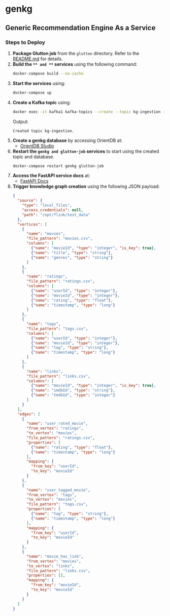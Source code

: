 # genkg

## Generic Recommendation Engine As a Service

### Steps to Deploy

1. **Package Glutton job** from the `glutton` directory. Refer to the [README.md](https://github.com/siddiqskm/genkg/tree/main/glutton) for details.
2. **Build the **``** and **``** services** using the following command:
   ```sh
   docker-compose build --no-cache
   ```
3. **Start the services** using:
   ```sh
   docker-compose up
   ```
4. **Create a Kafka topic** using:
   ```sh
   docker exec -it kafka1 kafka-topics --create --topic kg-ingestion --partitions 4 --replication-factor 2 --bootstrap-server kafka1:19092
   ```
   Output:
   ```
   Created topic kg-ingestion.
   ```
5. **Create a genkg database** by accessing OrientDB at:
   - [OrientDB Studio](http://localhost:2480/studio/index.html#/)
6. **Restart the **``genkg and glutton-job``** services** to start using the created topic and database.
   ```sh
   docker-compose restart genkg glutton-job
   ```
7. **Access the FastAPI service docs** at:
   - [FastAPI Docs](http://localhost:8000/docs#/default/create_knowledge_graph_api_v1_kg_post)
8. **Trigger knowledge graph creation** using the following JSON payload:
   ```json
   {
     "source": {
       "type": "local_files",
       "access_credentials": null,
       "path": "/opt/flink/test_data"
     },
     "vertices": [
       {
         "name": "movies",
         "file_pattern": "movies.csv",
         "columns": [
           {"name": "movieId", "type": "integer", "is_key": true},
           {"name": "title", "type": "string"},
           {"name": "genres", "type": "string"}
         ]
       },
       {
         "name": "ratings",
         "file_pattern": "ratings.csv",
         "columns": [
           {"name": "userId", "type": "integer"},
           {"name": "movieId", "type": "integer"},
           {"name": "rating", "type": "float"},
           {"name": "timestamp", "type": "long"}
         ]
       },
       {
         "name": "tags",
         "file_pattern": "tags.csv",
         "columns": [
           {"name": "userId", "type": "integer"},
           {"name": "movieId", "type": "integer"},
           {"name": "tag", "type": "string"},
           {"name": "timestamp", "type": "long"}
         ]
       },
       {
         "name": "links",
         "file_pattern": "links.csv",
         "columns": [
           {"name": "movieId", "type": "integer", "is_key": true},
           {"name": "imdbId", "type": "string"},
           {"name": "tmdbId", "type": "integer"}
         ]
       }
     ],
     "edges": [
       {
         "name": "user_rated_movie",
         "from_vertex": "ratings",
         "to_vertex": "movies",
         "file_pattern": "ratings.csv",
         "properties": [
           {"name": "rating", "type": "float"},
           {"name": "timestamp", "type": "long"}
         ],
         "mapping": {
           "from_key": "userId",
           "to_key": "movieId"
         }
       },
       {
         "name": "user_tagged_movie",
         "from_vertex": "tags",
         "to_vertex": "movies",
         "file_pattern": "tags.csv",
         "properties": [
           {"name": "tag", "type": "string"},
           {"name": "timestamp", "type": "long"}
         ],
         "mapping": {
           "from_key": "userId",
           "to_key": "movieId"
         }
       },
       {
         "name": "movie_has_link",
         "from_vertex": "movies",
         "to_vertex": "links",
         "file_pattern": "links.csv",
         "properties": [],
         "mapping": {
           "from_key": "movieId",
           "to_key": "movieId"
         }
       }
     ]
   }
   ```